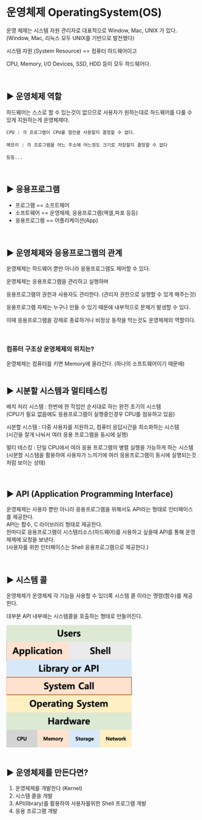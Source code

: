 # 운영체제 OperatingSystem(OS)

운영 체제는 시스템 자원 관리자로 대표적으로 Window, Mac, UNIX 가 있다.  
(Window, Mac, 리눅스 모두 UNIX를 기반으로 발전했다)  

시스템 자원 (System Resource) == 컴퓨터 하드웨어이고  

CPU, Memory, I/O Devices, SSD, HDD 등이 모두 하드웨어다.  

<br>


## :arrow_forward: 운영체제 역할

하드웨어는 스스로 할 수 있는것이 없으므로 사용자가 원하는대로 하드웨어를 다룰 수 있게 지원하는게 운영체제다.  
```
CPU : 각 프로그램이 CPU를 얼만큼 사용할지 결정할 수 없다.  

메모리 : 각 프로그램을 어느 주소에 어느정도 크기로 저장할지 결정할 수 없다

등등...  
```

<br>

## :arrow_forward: 응용프로그램

- 프로그램 == 소프트웨어
- 소프트웨어 == 운영체제, 응용프로그램(엑셀,파포 등등)
- 응용프로그램 == 어플리케이션(App)
 

<br>

## :arrow_forward: 운영체제와 응용프로그램의 관계

운영체제는 하드웨어 뿐만 아니라 응용프로그램도 제어할 수 있다.  

운영체제는 응용프로그램을 관리하고 실행하며    

응용프로그램의 권한과 사용자도 관리한다. (관리자 권한으로 실행할 수 있게 해주는것)  

응용프로그램 자체는 누구나 만들 수 있기 때문에 내부적으로 문제가 발생할 수 있다.  

이때 응용프로그램을 강제로 종료하거나 비정상 동작을 막는것도 운영체제의 역할이다.  

<br>

### 컴퓨터 구조상 운영체제의 위치는?

운영체제는 컴퓨터를 키면 Memory에 올라간다. (하나의 소프트웨어이기 때문에)  
<br>

## :arrow_forward: 시분할 시스템과 멀티테스킹

배치 처리 시스템 : 한번에 한 작업만 순서대로 하는 완전 초기의 시스템  
(CPU가 필요 없음에도 응용프로그램이 실행중인경우 CPU를 점유하고 있음)  

시분할 시스템 : 다중 사용자를 지원하고, 컴퓨터 응답시간을 최소화하는 시스템  
(시간을 잘개 나눠서 여러 응용 프로그램을 동시에 실행)  

멀티 테스킹 : 단일 CPU에서 여러 응용 프로그램의 병렬 실행을 가능하게 하는 시스템  
(시분할 시스템을 활용하여 사용자가 느끼기에 여러 응용프로그램이 동시에 실행되는것 처럼 보이는 상태)  

<br>

## :arrow_forward: API (Application Programming Interface)
운영체제는 사용자 뿐만 아니라 응용프로그램을 위해서도 API라는 형태로 인터페이스를 제공한다.  
API는 함수, C 라이브러리 형태로 제공한다.  
한마디로 응용프로그램이 시스템리소스(하드웨어)를 사용하고 싶을때 API를 통해 운영체제에 요청을 보낸다.  
(사용자를 위한 인터페이스는 Shell 응용프로그램으로 제공한다.)  

<br>

## :arrow_forward: 시스템 콜
운영체제가 운영체제 각 기능을 사용할 수 있더록 시스템 콜 이라는 명령(함수)를 제공한다.  

대부분 API 내부에는 시스템콜을 호출하는 형태로 만들어진다.  

![os](../img/os.png)  
<br>


## :arrow_forward: 운영체제를 만든다면?

1. 운영체제를 개발한다 (Kernel)
2. 시스템 콜을 개발
3. API(library)를 활용하여 사용자를위한 Shell 프로그램 개발
4. 응용 프로그램 개발

